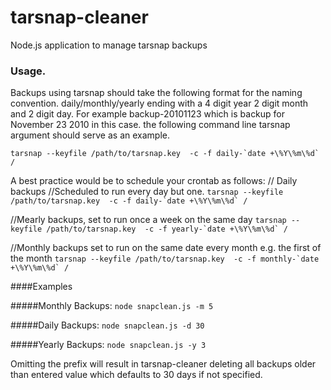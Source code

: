 # tarsnap-cleaner
Node.js application to manage tarsnap backups

### Usage.
Backups using tarsnap should take the following format for the naming convention. daily/monthly/yearly ending with  a 4 digit year 2 digit month and 2 digit day. For example backup-20101123 which is backup for November 23 2010 in this case. the following command line tarsnap argument should serve as an example.

```tarsnap --keyfile /path/to/tarsnap.key  -c -f daily-`date +\%Y\%m\%d` /```

A best practice would be to schedule your crontab as follows:
// Daily backups     //Scheduled to run every day but one.
````tarsnap --keyfile /path/to/tarsnap.key  -c -f daily-`date +\%Y\%m\%d` /   ````

//Mearly backups, set to run once a week on the same day
```tarsnap --keyfile /path/to/tarsnap.key  -c -f yearly-`date +\%Y\%m\%d` /```

//Monthly backups set to run on the same date every month e.g. the first of the month
```tarsnap --keyfile /path/to/tarsnap.key  -c -f monthly-`date +\%Y\%m\%d` /```

####Examples

#####Monthly Backups:
`node snapclean.js -m 5`

#####Daily Backups:
`node snapclean.js -d 30`

#####Yearly Backups:
`node snapclean.js -y 3`

Omitting the prefix will result in tarsnap-cleaner deleting all backups older than entered value which defaults to 30 days if not specified.

